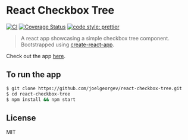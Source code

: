 # React Checkbox Tree

[![CI](https://github.com/joelgeorgev/react-checkbox-tree/workflows/deploy/badge.svg)](https://github.com/joelgeorgev/react-checkbox-tree/actions)
[![Coverage Status](https://coveralls.io/repos/github/joelgeorgev/react-checkbox-tree/badge.svg?branch=master)](https://coveralls.io/github/joelgeorgev/react-checkbox-tree?branch=master)
[![code style: prettier](https://img.shields.io/badge/code_style-prettier-ff69b4.svg?style=flat-square)](https://github.com/prettier/prettier)

> A react app showcasing a simple checkbox tree component. Bootstrapped using [create-react-app](https://github.com/facebookincubator/create-react-app).

Check out the app [here](https://joelgeorgev.github.io/react-checkbox-tree).

## To run the app

```bash
$ git clone https://github.com/joelgeorgev/react-checkbox-tree.git
$ cd react-checkbox-tree
$ npm install && npm start
```

## License

MIT

